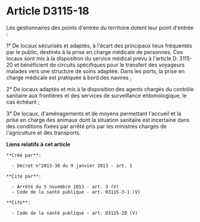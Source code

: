 # Article D3115-18

Les gestionnaires des points d'entrée du territoire dotent leur point d'entrée : 

1° De locaux sécurisés et adaptés, à l'écart des principaux lieux fréquentés par le public, destinés à la prise en charge
médicale de personnes. Ces locaux sont mis à la disposition du service médical prévu à l'article D. 3115-20 et bénéficient de
circuits spécifiques pour le transfert des voyageurs malades vers une structure de soins adaptée. Dans les ports, la prise en
charge médicale est pratiquée à bord des navires ; 

2° De locaux adaptés et mis à la disposition des agents chargés du contrôle sanitaire aux frontières et des services de
surveillance entomologique, le cas échéant ; 

3° De locaux, d'aménagements et de moyens permettant l'accueil et la prise en charge des animaux dont la situation sanitaire
est incertaine dans des conditions fixées par arrêté pris par les ministres chargés de l'agriculture et des transports.

**Liens relatifs à cet article**

	**Créé par**:

	  - Décret n°2013-30 du 9 janvier 2013 - art. 1

	**Cité par**:

	  - Arrêté du 5 novembre 2013 - art. 3 (V)
	  - Code de la santé publique - art. R3115-3-1 (V)

	**Cite**:

	  - Code de la santé publique - art. D3115-20 (V)

